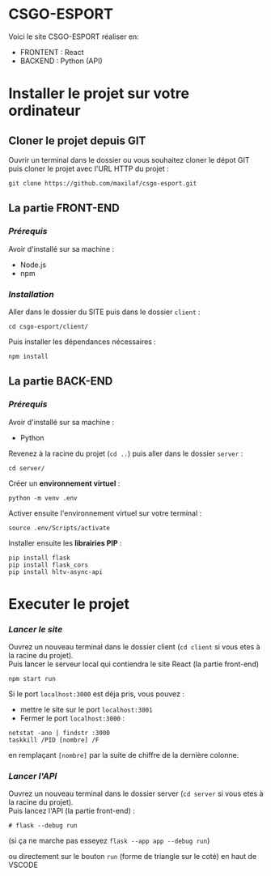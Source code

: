 # **CSGO-ESPORT**

Voici le site CSGO-ESPORT réaliser en:
- FRONTENT : React
- BACKEND : Python (API)

# Installer le projet sur votre ordinateur

## Cloner le projet depuis GIT

Ouvrir un terminal dans le dossier ou vous souhaitez cloner le dépot GIT puis cloner le projet avec l'URL HTTP du projet :
```
git clone https://github.com/maxilaf/csgo-esport.git
```

## La partie FRONT-END
### *Prérequis*

Avoir d'installé sur sa machine :
- Node.js
- npm

### *Installation*
Aller dans le dossier du SITE puis dans le dossier `client` :
```
cd csgo-esport/client/
```
Puis installer les dépendances nécessaires :
```
npm install
```

## La partie BACK-END
### *Prérequis*

Avoir d'installé sur sa machine :
- Python

Revenez à la racine du projet (`cd ..`) puis aller dans le dossier `server` :

```
cd server/
```

Créer un **environnement virtuel** :
```
python -m venv .env
```

Activer ensuite l'environnement virtuel sur votre terminal :
```
source .env/Scripts/activate
```
Installer ensuite les **librairies PIP** :
```
pip install flask
pip install flask_cors
pip install hltv-async-api
```

# Executer le projet

### *Lancer le site*
Ouvrez un nouveau terminal dans le dossier client (`cd client` si vous etes à la racine du projet). <br>
Puis lancer le serveur local qui contiendra le site React (la partie front-end)
```
npm start run
```
Si le port `localhost:3000` est déja pris, vous pouvez :
- mettre le site sur le port `localhost:3001`
- Fermer le port `localhost:3000` :
```
netstat -ano | findstr :3000
taskkill /PID [nombre] /F
```
en remplaçant `[nombre]` par la suite de chiffre de la dernière colonne.

### *Lancer l'API*
Ouvrez un nouveau terminal dans le dossier server (`cd server` si vous etes à la racine du projet). <br>
Puis lancez l'API (la partie front-end) :
```
# flask --debug run
```
(si ça ne marche pas esseyez `flask --app app --debug run`)

ou directement sur le bouton `run` (forme de triangle sur le coté) en haut de VSCODE
